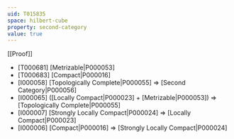 ```yaml
---
uid: T015835
space: hilbert-cube
property: second-category
value: true
---
```

[[Proof]]

* [T000681] [Metrizable|P000053]
* [T000683] [Compact|P000016]
* [I000058] [Topologically Complete|P000055] => [Second Category|P000056]
* [I000065] ([Locally Compact|P000023] + [Metrizable|P000053]) => [Topologically Complete|P000055]
* [I000007] [Strongly Locally Compact|P000024] => [Locally Compact|P000023]
* [I000006] [Compact|P000016] => [Strongly Locally Compact|P000024]

